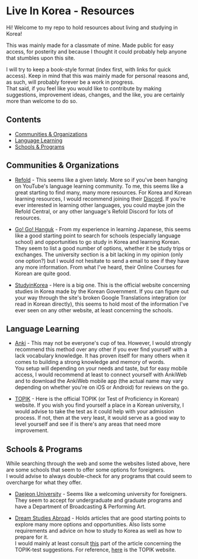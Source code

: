 # Live In Korea - Resources

Hi! Welcome to my repo to hold resources about living and studying in Korea!

This was mainly made for a classmate of mine. Made public for easy access, for posterity and because I thought it could probably help anyone that stumbles upon this site.

I will try to keep a book-style format (index first, with links for quick access). Keep in mind that this was mainly made for personal reasons and, as such, will probably forever be a work in progress.  
That said, if you feel like you would like to contribute by making suggestions, improvement ideas, changes, and the like, you are certainly more than welcome to do so.

## Contents

- [Communities & Organizations](#communities-and-organizations)
- [Language Learning](#language-learning)
- [Schools & Programs](#schools-and-programs)

## Communities & Organizations

- [Refold](https://refold.la/) - This seems like a given lately. More so if you've been hanging on YouTube's language learning community. To me, this seems like a great starting to find many, many more resources. For Korea and Korean learning resources, I would recommend joining their [Discord](https://refold.la/join). If you're ever interested in learning other languages, you could maybe join the Refold Central, or any other language's Refold Discord for lots of resources.

- [Go! Go! Hanguk](https://gogohanguk.com/en/) - From my experience in learning Japanese, this seems like a good starting point to search for schools (especially language school) and opportunities to go study in Korea and learning Korean.  
They seem to list a good number of options, whether it be study trips or exchanges. The university section is a bit lacking in my opinion (only one option?) but I would not hesitate to send a email to see if they have any more information. From what I've heard, their Online Courses for Korean are quite good.

- [StudyinKorea](https://www.studyinkorea.go.kr/ko/main.do) - Here is a big one. This is the official website concerning studies in Korea made by the Korean Government. If you can figure out your way through the site's broken Google Translations integration (or read in Korean directly), this seems to hold most of the information I've ever seen on any other website, at least concerning the schools.

## Language Learning

- [Anki](https://apps.ankiweb.net/) - This may not be everyone's cup of tea. However, I would strongly recommend this method over any other if you ever find yourself with a lack vocabulary knowledge. It has proven itself for many others when it comes to building a strong knowledge and memory of words.  
You setup will depending on your needs and taste, but for easy mobile access, I would recommend at least to connect yourself with AnkiWeb and to download the AnkiWeb mobile app (the actual name may vary depending on whether you're on iOS or Android) for reviews on the go.

- [TOPIK](https://www.topik.go.kr/TWMAIN/TWMAIN0010.do) - Here is the official TOPIK (or Test of Proficiency in Korean) website. If you wish you find yourself a place in a Korean university, I would advise to take the test as it could help with your admission process. If not, then at the very least, it would serve as a good way to level yourself and see if is there's any areas that need more improvement.

## Schools & Programs

While searching through the web and some the websites listed above, here are some schools that seem to offer some options for foreigners.  
I would advise to always double-check for any programs that could seem to overcharge for what they offer. 

- [Daejeon University](https://www.dju.ac.kr/en/main.do) - Seems like a welcoming university for foreigners. They seem to accept for undergraduate and graduate programs and have a Department of Broadcasting & Performing Art.

- [Dream Studies Abroad](https://www.dreamstudiesabroad.com/articles/study-korea) - Holds articles that are good starting points to explore many more options and opportunities. Also lists some requirements and advice on how to study to Korea as well as how to prepare for it.  
I would mainly at least consult [this](https://www.dreamstudiesabroad.com/articles/study-korea#a5) part of the article concerning the TOPIK-test suggestions. For reference, [here](https://www.topik.go.kr/TWMAIN/TWMAIN0010.do) is the TOPIK website.
